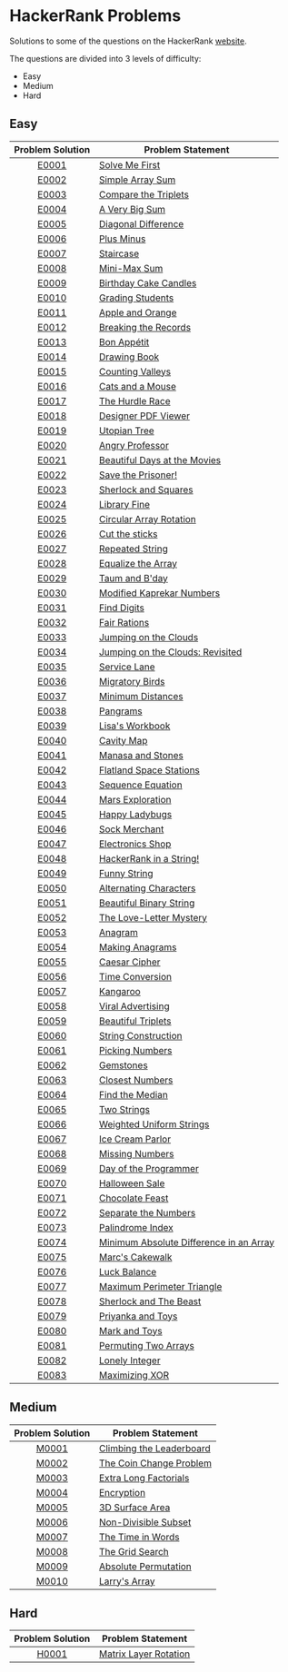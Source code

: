 # HackerRank Problems
Solutions to some of the questions on the HackerRank [website](https://www.hackerrank.com "HackerRank").

The questions are divided into 3 levels of difficulty:
* Easy
* Medium
* Hard

## Easy

|Problem Solution|Problem Statement|
|:--------------:|-----------------|
|[E0001]|[Solve Me First]|
|[E0002]|[Simple Array Sum]|
|[E0003]|[Compare the Triplets]|
|[E0004]|[A Very Big Sum]|
|[E0005]|[Diagonal Difference]|
|[E0006]|[Plus Minus]|
|[E0007]|[Staircase]|
|[E0008]|[Mini-Max Sum]|
|[E0009]|[Birthday Cake Candles]|
|[E0010]|[Grading Students]|
|[E0011]|[Apple and Orange]|
|[E0012]|[Breaking the Records]|
|[E0013]|[Bon Appétit]|
|[E0014]|[Drawing Book]|
|[E0015]|[Counting Valleys]|
|[E0016]|[Cats and a Mouse]|
|[E0017]|[The Hurdle Race]|
|[E0018]|[Designer PDF Viewer]|
|[E0019]|[Utopian Tree]|
|[E0020]|[Angry Professor]|
|[E0021]|[Beautiful Days at the Movies]|
|[E0022]|[Save the Prisoner!]|
|[E0023]|[Sherlock and Squares]|
|[E0024]|[Library Fine]|
|[E0025]|[Circular Array Rotation]|
|[E0026]|[Cut the sticks]|
|[E0027]|[Repeated String]|
|[E0028]|[Equalize the Array]|
|[E0029]|[Taum and B'day]|
|[E0030]|[Modified Kaprekar Numbers]|
|[E0031]|[Find Digits]|
|[E0032]|[Fair Rations]|
|[E0033]|[Jumping on the Clouds]|
|[E0034]|[Jumping on the Clouds: Revisited]|
|[E0035]|[Service Lane]|
|[E0036]|[Migratory Birds]|
|[E0037]|[Minimum Distances]|
|[E0038]|[Pangrams]|
|[E0039]|[Lisa's Workbook]|
|[E0040]|[Cavity Map]|
|[E0041]|[Manasa and Stones]|
|[E0042]|[Flatland Space Stations]|
|[E0043]|[Sequence Equation]|
|[E0044]|[Mars Exploration]|
|[E0045]|[Happy Ladybugs]|
|[E0046]|[Sock Merchant]|
|[E0047]|[Electronics Shop]|
|[E0048]|[HackerRank in a String!]|
|[E0049]|[Funny String]|
|[E0050]|[Alternating Characters]|
|[E0051]|[Beautiful Binary String]|
|[E0052]|[The Love-Letter Mystery]|
|[E0053]|[Anagram]|
|[E0054]|[Making Anagrams]|
|[E0055]|[Caesar Cipher]|
|[E0056]|[Time Conversion]|
|[E0057]|[Kangaroo]|
|[E0058]|[Viral Advertising]|
|[E0059]|[Beautiful Triplets]|
|[E0060]|[String Construction]|
|[E0061]|[Picking Numbers]|
|[E0062]|[Gemstones]|
|[E0063]|[Closest Numbers]|
|[E0064]|[Find the Median]|
|[E0065]|[Two Strings]|
|[E0066]|[Weighted Uniform Strings]|
|[E0067]|[Ice Cream Parlor]|
|[E0068]|[Missing Numbers]|
|[E0069]|[Day of the Programmer]|
|[E0070]|[Halloween Sale]|
|[E0071]|[Chocolate Feast]|
|[E0072]|[Separate the Numbers]|
|[E0073]|[Palindrome Index]|
|[E0074]|[Minimum Absolute Difference in an Array]|
|[E0075]|[Marc's Cakewalk]|
|[E0076]|[Luck Balance]|
|[E0077]|[Maximum Perimeter Triangle]|
|[E0078]|[Sherlock and The Beast]|
|[E0079]|[Priyanka and Toys]|
|[E0080]|[Mark and Toys]|
|[E0081]|[Permuting Two Arrays]|
|[E0082]|[Lonely Integer]|
|[E0083]|[Maximizing XOR]|

## Medium

|Problem Solution|Problem Statement|
|:--------------:|-----------------|
|[M0001]|[Climbing the Leaderboard]|
|[M0002]|[The Coin Change Problem]|
|[M0003]|[Extra Long Factorials]|
|[M0004]|[Encryption]|
|[M0005]|[3D Surface Area]|
|[M0006]|[Non-Divisible Subset]|
|[M0007]|[The Time in Words]|
|[M0008]|[The Grid Search]|
|[M0009]|[Absolute Permutation]|
|[M0010]|[Larry's Array]|

## Hard

|Problem Solution|Problem Statement|
|:--------------:|-----------------|
|[H0001]|[Matrix Layer Rotation]|

[//]: # (Easy)

[E0001]: https://github.com/Mohammed-Shoaib/Coding-Problems/blob/master/HackerRank%20Problems/Easy/E0001.cpp
[Solve Me First]: https://www.hackerrank.com/challenges/solve-me-first/problem

[E0002]: https://github.com/Mohammed-Shoaib/Coding-Problems/blob/master/HackerRank%20Problems/Easy/E0002.cpp
[Simple Array Sum]: https://www.hackerrank.com/challenges/simple-array-sum/problem

[E0003]: https://github.com/Mohammed-Shoaib/Coding-Problems/blob/master/HackerRank%20Problems/Easy/E0003.cpp
[Compare the Triplets]: https://www.hackerrank.com/challenges/compare-the-triplets/problem

[E0004]: https://github.com/Mohammed-Shoaib/Coding-Problems/blob/master/HackerRank%20Problems/Easy/E0004.cpp
[A Very Big Sum]: https://www.hackerrank.com/challenges/a-very-big-sum/problem

[E0005]: https://github.com/Mohammed-Shoaib/Coding-Problems/blob/master/HackerRank%20Problems/Easy/E0005.cpp
[Diagonal Difference]: https://www.hackerrank.com/challenges/diagonal-difference/problem

[E0006]: https://github.com/Mohammed-Shoaib/Coding-Problems/blob/master/HackerRank%20Problems/Easy/E0006.cpp
[Plus Minus]: https://www.hackerrank.com/challenges/plus-minus/problem

[E0007]: https://github.com/Mohammed-Shoaib/Coding-Problems/blob/master/HackerRank%20Problems/Easy/E0007.cpp
[Staircase]: https://www.hackerrank.com/challenges/staircase/problem

[E0008]: https://github.com/Mohammed-Shoaib/Coding-Problems/blob/master/HackerRank%20Problems/Easy/E0008.cpp
[Mini-Max Sum]: https://www.hackerrank.com/challenges/mini-max-sum/problem

[E0009]: https://github.com/Mohammed-Shoaib/Coding-Problems/blob/master/HackerRank%20Problems/Easy/E0009.cpp
[Birthday Cake Candles]: https://www.hackerrank.com/challenges/birthday-cake-candles/problem

[E0010]: https://github.com/Mohammed-Shoaib/Coding-Problems/blob/master/HackerRank%20Problems/Easy/E0010.cpp
[Grading Students]: https://www.hackerrank.com/challenges/grading/problem

[E0011]: https://github.com/Mohammed-Shoaib/Coding-Problems/blob/master/HackerRank%20Problems/Easy/E0011.cpp
[Apple and Orange]: https://www.hackerrank.com/challenges/apple-and-orange/problem

[E0012]: https://github.com/Mohammed-Shoaib/Coding-Problems/blob/master/HackerRank%20Problems/Easy/E0012.cpp
[Breaking the Records]: https://www.hackerrank.com/challenges/breaking-best-and-worst-records/problem

[E0013]: https://github.com/Mohammed-Shoaib/Coding-Problems/blob/master/HackerRank%20Problems/Easy/E0013.cpp
[Bon Appétit]: https://www.hackerrank.com/challenges/bon-appetit/problem

[E0014]: https://github.com/Mohammed-Shoaib/Coding-Problems/blob/master/HackerRank%20Problems/Easy/E0014.cpp
[Drawing Book]: https://www.hackerrank.com/challenges/drawing-book/problem

[E0015]: https://github.com/Mohammed-Shoaib/Coding-Problems/blob/master/HackerRank%20Problems/Easy/E0015.cpp
[Counting Valleys]: https://www.hackerrank.com/challenges/counting-valleys/problem

[E0016]: https://github.com/Mohammed-Shoaib/Coding-Problems/blob/master/HackerRank%20Problems/Easy/E0016.cpp
[Cats and a Mouse]: https://www.hackerrank.com/challenges/cats-and-a-mouse/problem

[E0017]: https://github.com/Mohammed-Shoaib/Coding-Problems/blob/master/HackerRank%20Problems/Easy/E0017.cpp
[The Hurdle Race]: https://www.hackerrank.com/challenges/the-hurdle-race/problem

[E0018]: https://github.com/Mohammed-Shoaib/Coding-Problems/blob/master/HackerRank%20Problems/Easy/E0018.cpp
[Designer PDF Viewer]: https://www.hackerrank.com/challenges/designer-pdf-viewer/problem

[E0019]: https://github.com/Mohammed-Shoaib/Coding-Problems/blob/master/HackerRank%20Problems/Easy/E0019.cpp
[Utopian Tree]: https://www.hackerrank.com/challenges/utopian-tree/problem

[E0020]: https://github.com/Mohammed-Shoaib/Coding-Problems/blob/master/HackerRank%20Problems/Easy/E0020.cpp
[Angry Professor]: https://www.hackerrank.com/challenges/angry-professor/problem

[E0021]: https://www.hackerrank.com/challenges/beautiful-days-at-the-movies/problem
[Beautiful Days at the Movies]: https://www.hackerrank.com/challenges/beautiful-days-at-the-movies/problem

[E0022]: https://github.com/Mohammed-Shoaib/Coding-Problems/blob/master/HackerRank%20Problems/Easy/E0022.cpp
[Save the Prisoner!]: https://www.hackerrank.com/challenges/save-the-prisoner/problem

[E0023]: https://github.com/Mohammed-Shoaib/Coding-Problems/blob/master/HackerRank%20Problems/Easy/E0023.cpp
[Sherlock and Squares]: https://www.hackerrank.com/challenges/sherlock-and-squares/problem

[E0024]: https://github.com/Mohammed-Shoaib/Coding-Problems/blob/master/HackerRank%20Problems/Easy/E0024.cpp
[Library Fine]: https://www.hackerrank.com/challenges/library-fine/problem

[E0025]: https://github.com/Mohammed-Shoaib/Coding-Problems/blob/master/HackerRank%20Problems/Easy/E0025.cpp
[Circular Array Rotation]: https://www.hackerrank.com/challenges/circular-array-rotation/problem

[E0026]: https://github.com/Mohammed-Shoaib/Coding-Problems/blob/master/HackerRank%20Problems/Easy/E0026.cpp
[Cut the sticks]: https://www.hackerrank.com/challenges/cut-the-sticks/problem

[E0027]: https://github.com/Mohammed-Shoaib/Coding-Problems/blob/master/HackerRank%20Problems/Easy/E0027.cpp
[Repeated String]: https://www.hackerrank.com/challenges/repeated-string/problem

[E0028]: https://github.com/Mohammed-Shoaib/Coding-Problems/blob/master/HackerRank%20Problems/Easy/E0028.cpp
[Equalize the Array]: https://www.hackerrank.com/challenges/equality-in-a-array/problem

[E0029]: https://github.com/Mohammed-Shoaib/Coding-Problems/blob/master/HackerRank%20Problems/Easy/E0029.cpp
[Taum and B'day]: https://www.hackerrank.com/challenges/taum-and-bday/problem

[E0030]: https://github.com/Mohammed-Shoaib/Coding-Problems/blob/master/HackerRank%20Problems/Easy/E0030.cpp
[Modified Kaprekar Numbers]: https://www.hackerrank.com/challenges/kaprekar-numbers/problem

[E0031]: https://www.hackerrank.com/challenges/find-digits/problem
[Find Digits]: https://github.com/Mohammed-Shoaib/Coding-Problems/blob/master/HackerRank%20Problems/Easy/E0031.cpp

[E0032]: https://www.hackerrank.com/challenges/fair-rations/problem
[Fair Rations]: https://github.com/Mohammed-Shoaib/Coding-Problems/blob/master/HackerRank%20Problems/Easy/E0032.cpp

[E0033]: https://github.com/Mohammed-Shoaib/Coding-Problems/blob/master/HackerRank%20Problems/Easy/E0033.cpp
[Jumping on the Clouds]: https://www.hackerrank.com/challenges/jumping-on-the-clouds/problem

[E0034]: https://github.com/Mohammed-Shoaib/Coding-Problems/blob/master/HackerRank%20Problems/Easy/E0034.cpp
[Jumping on the Clouds: Revisited]: https://www.hackerrank.com/challenges/jumping-on-the-clouds-revisited/problem

[E0035]: https://github.com/Mohammed-Shoaib/Coding-Problems/blob/master/HackerRank%20Problems/Easy/E0035.cpp
[Service Lane]: https://www.hackerrank.com/challenges/service-lane/problem

[E0036]: https://github.com/Mohammed-Shoaib/Coding-Problems/blob/master/HackerRank%20Problems/Easy/E0036.cpp
[Migratory Birds]: https://www.hackerrank.com/challenges/migratory-birds/problem

[E0037]: https://github.com/Mohammed-Shoaib/Coding-Problems/blob/master/HackerRank%20Problems/Easy/E0037.cpp
[Minimum Distances]: https://www.hackerrank.com/challenges/minimum-distances/problem

[E0038]: https://github.com/Mohammed-Shoaib/Coding-Problems/blob/master/HackerRank%20Problems/Easy/E0038.cpp
[Pangrams]: https://www.hackerrank.com/challenges/pangrams/problem

[E0039]: https://github.com/Mohammed-Shoaib/Coding-Problems/blob/master/HackerRank%20Problems/Easy/E0039.cpp
[Lisa's Workbook]: https://www.hackerrank.com/challenges/lisa-workbook/problem

[E0040]: https://github.com/Mohammed-Shoaib/Coding-Problems/blob/master/HackerRank%20Problems/Easy/E0040.cpp
[Cavity Map]: https://www.hackerrank.com/challenges/cavity-map/problem

[E0041]: https://github.com/Mohammed-Shoaib/Coding-Problems/blob/master/HackerRank%20Problems/Easy/E0041.cpp
[Manasa and Stones]: https://www.hackerrank.com/challenges/manasa-and-stones/problem

[E0042]: https://github.com/Mohammed-Shoaib/Coding-Problems/blob/master/HackerRank%20Problems/Easy/E0042.cpp
[Flatland Space Stations]: https://www.hackerrank.com/challenges/flatland-space-stations/problem

[E0043]: https://github.com/Mohammed-Shoaib/Coding-Problems/blob/master/HackerRank%20Problems/Easy/E0043.cpp
[Sequence Equation]: https://www.hackerrank.com/challenges/permutation-equation/problem

[E0044]: https://github.com/Mohammed-Shoaib/Coding-Problems/blob/master/HackerRank%20Problems/Easy/E0044.cpp
[Mars Exploration]: https://www.hackerrank.com/challenges/mars-exploration/problem

[E0045]: https://github.com/Mohammed-Shoaib/Coding-Problems/blob/master/HackerRank%20Problems/Easy/E0045.cpp
[Happy Ladybugs]: https://www.hackerrank.com/challenges/happy-ladybugs/problem

[E0046]: https://github.com/Mohammed-Shoaib/Coding-Problems/blob/master/HackerRank%20Problems/Easy/E0046.cpp
[Sock Merchant]: https://www.hackerrank.com/challenges/sock-merchant/problem

[E0047]: https://github.com/Mohammed-Shoaib/Coding-Problems/blob/master/HackerRank%20Problems/Easy/E0047.cpp
[Electronics Shop]: https://www.hackerrank.com/challenges/electronics-shop/problem

[E0048]: https://github.com/Mohammed-Shoaib/Coding-Problems/blob/master/HackerRank%20Problems/Easy/E0048.cpp
[HackerRank in a String!]: https://www.hackerrank.com/challenges/hackerrank-in-a-string/problem

[E0049]: https://github.com/Mohammed-Shoaib/Coding-Problems/blob/master/HackerRank%20Problems/Easy/E0049.cpp
[Funny String]: https://www.hackerrank.com/challenges/funny-string/problem

[E0050]: https://github.com/Mohammed-Shoaib/Coding-Problems/blob/master/HackerRank%20Problems/Easy/E0050.cpp
[Alternating Characters]: https://www.hackerrank.com/challenges/alternating-characters/problem

[E0051]: https://github.com/Mohammed-Shoaib/Coding-Problems/blob/master/HackerRank%20Problems/Easy/E0051.cpp
[Beautiful Binary String]: https://www.hackerrank.com/challenges/beautiful-binary-string/problem

[E0052]: https://github.com/Mohammed-Shoaib/Coding-Problems/blob/master/HackerRank%20Problems/Easy/E0052.cpp
[The Love-Letter Mystery]: https://www.hackerrank.com/challenges/the-love-letter-mystery/problem

[E0053]: https://github.com/Mohammed-Shoaib/Coding-Problems/blob/master/HackerRank%20Problems/Easy/E0053.cpp
[Anagram]: https://www.hackerrank.com/challenges/anagram/problem

[E0054]: https://github.com/Mohammed-Shoaib/Coding-Problems/blob/master/HackerRank%20Problems/Easy/E0054.cpp
[Making Anagrams]: https://www.hackerrank.com/challenges/making-anagrams/problem

[E0055]: https://github.com/Mohammed-Shoaib/Coding-Problems/blob/master/HackerRank%20Problems/Easy/E0055.cpp
[Caesar Cipher]: https://www.hackerrank.com/challenges/caesar-cipher-1/problem

[E0056]: https://github.com/Mohammed-Shoaib/Coding-Problems/blob/master/HackerRank%20Problems/Easy/E0056.cpp
[Time Conversion]: https://www.hackerrank.com/challenges/time-conversion/problem

[E0057]: https://github.com/Mohammed-Shoaib/Coding-Problems/blob/master/HackerRank%20Problems/Easy/E0057.cpp
[Kangaroo]: https://www.hackerrank.com/challenges/kangaroo/problem

[E0058]: https://github.com/Mohammed-Shoaib/Coding-Problems/blob/master/HackerRank%20Problems/Easy/E0058.cpp
[Viral Advertising]: https://www.hackerrank.com/challenges/strange-advertising/problem

[E0059]: https://github.com/Mohammed-Shoaib/Coding-Problems/blob/master/HackerRank%20Problems/Easy/E0059.cpp
[Beautiful Triplets]: https://www.hackerrank.com/challenges/beautiful-triplets/problem

[E0060]: https://github.com/Mohammed-Shoaib/Coding-Problems/blob/master/HackerRank%20Problems/Easy/E0060.cpp
[String Construction]: https://www.hackerrank.com/challenges/string-construction/problem

[E0061]: https://github.com/Mohammed-Shoaib/Coding-Problems/blob/master/HackerRank%20Problems/Easy/E0061.cpp
[Picking Numbers]: https://www.hackerrank.com/challenges/picking-numbers/problem

[E0062]: https://github.com/Mohammed-Shoaib/Coding-Problems/blob/master/HackerRank%20Problems/Easy/E0062.cpp
[Gemstones]: https://www.hackerrank.com/challenges/gem-stones/problem

[E0063]: https://github.com/Mohammed-Shoaib/Coding-Problems/blob/master/HackerRank%20Problems/Easy/E0063.cpp
[Closest Numbers]: https://www.hackerrank.com/challenges/closest-numbers/problem

[E0064]: https://github.com/Mohammed-Shoaib/Coding-Problems/blob/master/HackerRank%20Problems/Easy/E0064.cpp
[Find the Median]: https://www.hackerrank.com/challenges/find-the-median/problem

[E0065]: https://github.com/Mohammed-Shoaib/Coding-Problems/blob/master/HackerRank%20Problems/Easy/E0065.cpp
[Two Strings]: https://www.hackerrank.com/challenges/two-strings/problem

[E0066]: https://github.com/Mohammed-Shoaib/Coding-Problems/blob/master/HackerRank%20Problems/Easy/E0066.cpp
[Weighted Uniform Strings]: https://www.hackerrank.com/challenges/weighted-uniform-string/problem

[E0067]: https://github.com/Mohammed-Shoaib/Coding-Problems/blob/master/HackerRank%20Problems/Easy/E0067.cpp
[Ice Cream Parlor]: https://www.hackerrank.com/challenges/icecream-parlor/problem

[E0068]: https://github.com/Mohammed-Shoaib/Coding-Problems/blob/master/HackerRank%20Problems/Easy/E0068.cpp
[Missing Numbers]: https://www.hackerrank.com/challenges/missing-numbers/problem

[E0069]: https://github.com/Mohammed-Shoaib/Coding-Problems/blob/master/HackerRank%20Problems/Easy/E0069.cpp
[Day of the Programmer]: https://www.hackerrank.com/challenges/day-of-the-programmer/problem

[E0070]: https://github.com/Mohammed-Shoaib/Coding-Problems/blob/master/HackerRank%20Problems/Easy/E0070.cpp
[Halloween Sale]: https://www.hackerrank.com/challenges/halloween-sale/problem

[E0071]: https://github.com/Mohammed-Shoaib/Coding-Problems/blob/master/HackerRank%20Problems/Easy/E0071.cpp
[Chocolate Feast]: https://www.hackerrank.com/challenges/chocolate-feast/problem

[E0072]: https://github.com/Mohammed-Shoaib/Coding-Problems/blob/master/HackerRank%20Problems/Easy/E0072.cpp
[Separate the Numbers]: https://www.hackerrank.com/challenges/separate-the-numbers/problem

[E0073]: https://github.com/Mohammed-Shoaib/Coding-Problems/blob/master/HackerRank%20Problems/Easy/E0073.cpp
[Palindrome Index]: https://www.hackerrank.com/challenges/palindrome-index/problem

[E0074]: https://github.com/Mohammed-Shoaib/Coding-Problems/blob/master/HackerRank%20Problems/Easy/E0074.cpp
[Minimum Absolute Difference in an Array]: https://www.hackerrank.com/challenges/minimum-absolute-difference-in-an-array/problem

[E0075]: https://github.com/Mohammed-Shoaib/Coding-Problems/blob/master/HackerRank%20Problems/Easy/E0075.cpp
[Marc's Cakewalk]: https://www.hackerrank.com/challenges/marcs-cakewalk/problem

[E0076]: https://github.com/Mohammed-Shoaib/Coding-Problems/blob/master/HackerRank%20Problems/Easy/E0076.cpp
[Luck Balance]: https://www.hackerrank.com/challenges/luck-balance/problem

[E0077]: https://github.com/Mohammed-Shoaib/Coding-Problems/blob/master/HackerRank%20Problems/Easy/E0077.cpp
[Maximum Perimeter Triangle]: https://www.hackerrank.com/challenges/maximum-perimeter-triangle/problem

[E0078]: https://github.com/Mohammed-Shoaib/Coding-Problems/blob/master/HackerRank%20Problems/Easy/E0078.cpp
[Sherlock and The Beast]: https://www.hackerrank.com/challenges/sherlock-and-the-beast/problem

[E0079]: https://github.com/Mohammed-Shoaib/Coding-Problems/blob/master/HackerRank%20Problems/Easy/E0079.cpp
[Priyanka and Toys]: https://www.hackerrank.com/challenges/priyanka-and-toys/problem

[E0080]: https://github.com/Mohammed-Shoaib/Coding-Problems/blob/master/HackerRank%20Problems/Easy/E0080.cpp
[Mark and Toys]: https://www.hackerrank.com/challenges/mark-and-toys/problem

[E0081]: https://github.com/Mohammed-Shoaib/Coding-Problems/blob/master/HackerRank%20Problems/Easy/E0081.cpp
[Permuting Two Arrays]: https://www.hackerrank.com/challenges/two-arrays/problem

[E0082]: https://github.com/Mohammed-Shoaib/Coding-Problems/blob/master/HackerRank%20Problems/Easy/E0082.cpp
[Lonely Integer]: https://www.hackerrank.com/challenges/lonely-integer/problem

[E0083]: https://github.com/Mohammed-Shoaib/Coding-Problems/blob/master/HackerRank%20Problems/Easy/E0083.cpp
[Maximizing XOR]: https://www.hackerrank.com/challenges/maximizing-xor/problem

[//]: # (Medium)

[M0001]: https://github.com/Mohammed-Shoaib/Coding-Problems/blob/master/HackerRank%20Problems/Medium/M0001.cpp
[Climbing the Leaderboard]: https://www.hackerrank.com/challenges/climbing-the-leaderboard/problem

[M0002]: https://github.com/Mohammed-Shoaib/Coding-Problems/blob/master/HackerRank%20Problems/Medium/M0002.cpp
[The Coin Change Problem]: https://www.hackerrank.com/challenges/coin-change/problem

[M0003]: https://github.com/Mohammed-Shoaib/Coding-Problems/blob/master/HackerRank%20Problems/Medium/M0003.cpp
[Extra Long Factorials]: https://www.hackerrank.com/challenges/extra-long-factorials/problem

[M0004]: https://github.com/Mohammed-Shoaib/Coding-Problems/blob/master/HackerRank%20Problems/Medium/M0004.cpp
[Encryption]: https://www.hackerrank.com/challenges/encryption/problem

[M0005]: https://github.com/Mohammed-Shoaib/Coding-Problems/blob/master/HackerRank%20Problems/Medium/M0005.cpp
[3D Surface Area]: https://www.hackerrank.com/challenges/3d-surface-area/problem

[M0006]: https://github.com/Mohammed-Shoaib/Coding-Problems/blob/master/HackerRank%20Problems/Medium/M0006.cpp
[Non-Divisible Subset]: https://www.hackerrank.com/challenges/non-divisible-subset/problem

[M0007]: https://github.com/Mohammed-Shoaib/Coding-Problems/blob/master/HackerRank%20Problems/Medium/M0007.cpp
[The Time in Words]: https://www.hackerrank.com/challenges/the-time-in-words/problem

[M0008]: https://github.com/Mohammed-Shoaib/Coding-Problems/blob/master/HackerRank%20Problems/Medium/M0008.cpp
[The Grid Search]: https://www.hackerrank.com/challenges/the-grid-search/problem

[M0009]: https://github.com/Mohammed-Shoaib/Coding-Problems/blob/master/HackerRank%20Problems/Medium/M0009.cpp
[Absolute Permutation]: https://www.hackerrank.com/challenges/absolute-permutation/problem

[M0010]: https://github.com/Mohammed-Shoaib/Coding-Problems/blob/master/HackerRank%20Problems/Medium/M0010.cpp
[Larry's Array]: https://www.hackerrank.com/challenges/larrys-array/problem

[//]: # (Hard)

[H0001]: https://github.com/Mohammed-Shoaib/Coding-Problems/blob/master/HackerRank%20Problems/Hard/H0001.cpp
[Matrix Layer Rotation]: https://www.hackerrank.com/challenges/matrix-rotation-algo/problem
